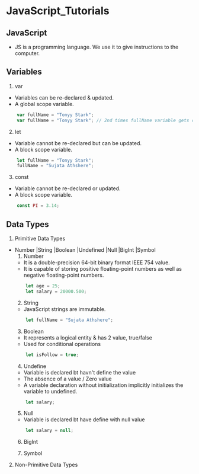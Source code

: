 # JavaScript_Tutorials

## JavaScript
- JS is a programming language. We use it to give instructions to the computer.

## Variables
1. var
- Variables can be re-declared & updated. 
- A global scope variable.
```js
    var fullName = "Tonyy Stark";
    var fullName = "Tonyy Stark"; // 2nd times fullName variable gets created
```
2. let
- Variable cannot be re-declared but can be updated.
- A block scope variable.
```js
    let fullName = "Tonyy Stark";
    fullName = "Sujata Athshere"; 
```
3. const
- Variable cannot be re-declared or updated.
- A block scope variable.
```js
    const PI = 3.14;
```
## Data Types
1. Primitive Data Types
- Number |String |Boolean |Undefined |Null |BigInt |Symbol
    1. Number
    - It is a double-precision 64-bit binary format IEEE 754 value.
    - It is capable of storing positive floating-point numbers as well as negative floating-point numbers.
    ```js
        let age = 25;
        let salary = 20000.500;
    ```
    2. String
    - JavaScript strings are immutable.
    ```js
        let fullName = "Sujata Athshere";   
    ```
    3. Boolean
    - It represents a logical entity & has 2 value, true/false
    - Used for conditional operations
    ```js
        let isFollow = true;   
    ```
    4. Undefine
    - Variable is declared bt havn't define the value
    - The absence of a value / Zero value
    - A variable declaration without initialization implicitly initializes the variable to undefined.
    ```js
        let salary;
    ```
    5. Null
    - Variable is declared bt have define with null value
    ```js
        let salary = null;
    ```
    6. BigInt

    7. Symbol

2. Non-Primitive Data Types